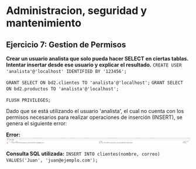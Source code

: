 # Administracion, seguridad y mantenimiento

## Ejercicio 7: Gestion de Permisos

**Crear un usuario analista que solo pueda hacer SELECT en ciertas tablas. Intentar insertar desde
 ese usuario y explicar el resultado.**
`CREATE USER 'analista'@'localhost' IDENTIFIED BY '123456';`

`GRANT SELECT ON bd2.clientes TO 'analista'@'localhost';`
`GRANT SELECT ON bd2.productos TO 'analista'@'localhost';`

`FLUSH PRIVILEGES;`

Dado que se está utilizando el usuario 'analista', el cual no cuenta con los permisos necesarios para realizar operaciones de inserción (INSERT), se genera el siguiente error:

**Error:**
![ERROR](img/error_permiso_7.png)

**Consulta SQL utilizada:**
`INSERT INTO clientes(nombre, correo) VALUES('Juan', 'juan@ejemplo.com');`